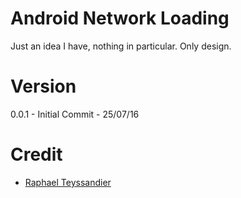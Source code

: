# Android Network Loading

Just an idea I have, nothing in particular. Only design.


# Version

0.0.1 - Initial Commit - 25/07/16

# Credit

- [Raphael Teyssandier](https://fr.linkedin.com/in/raphaelteyssandier)
